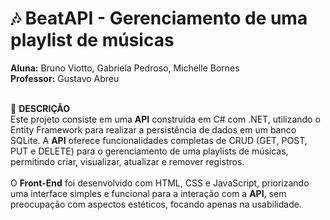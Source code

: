# 🎶 BeatAPI - Gerenciamento de uma playlist de músicas 
  **Aluna:** Bruno Viotto, Gabriela Pedroso, Michelle Bornes<br/>
  **Professor:** Gustavo Abreu<br/><br/>

📌 **DESCRIÇÃO**<br/>
Este projeto consiste em uma **API** construída em C# com .NET, utilizando o Entity Framework para realizar a persistência de dados em um banco SQLite. 
A **API** oferece funcionalidades completas de CRUD (GET, POST, PUT e DELETE) para o gerenciamento de uma playlists de músicas, permitindo criar, visualizar, atualizar e remover registros.</br></br>
O **Front-End** foi desenvolvido com HTML, CSS e JavaScript, priorizando uma interface simples e funcional para a interação com a **API**, sem preocupação com aspectos estéticos, focando apenas na usabilidade.
